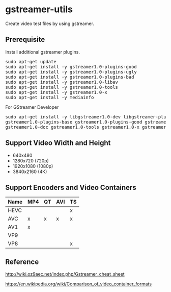 # gstreamer-utils
Create video test files by using gstreamer.

## Prerequisite
Install additional gstreamer plugins.

<pre>
sudo apt-get update
sudo apt-get install -y gstreamer1.0-plugins-good
sudo apt-get install -y gstreamer1.0-plugins-ugly
sudo apt-get install -y gstreamer1.0-plugins-bad
sudo apt-get install -y gstreamer1.0-libav
sudo apt-get install -y gstreamer1.0-tools
sudo apt-get install -y gstreamer1.0-x
sudo apt-get install -y mediainfo
</pre>

For GStreamer Developer
<pre>
sudo apt-get install -y libgstreamer1.0-dev libgstreamer-plugins-base1.0-dev libgstreamer-plugins-bad1.0-dev \
gstreamer1.0-plugins-base gstreamer1.0-plugins-good gstreamer1.0-plugins-bad gstreamer1.0-plugins-ugly gstreamer1.0-libav \
gstreamer1.0-doc gstreamer1.0-tools gstreamer1.0-x gstreamer1.0-alsa gstreamer1.0-gl gstreamer1.0-gtk3 gstreamer1.0-qt5 gstreamer1.0-pulseaudio
</pre>

## Support Video Width and Height

- 640x480
- 1280x720 (720p)
- 1920x1080 (1080p)
- 3840x2160 (4K)

## Support Encoders and Video Containers

Name | MP4 | QT  | AVI | TS 
---  | --- | --- | --- | ---      
HEVC |     |     |     | x  
AVC  | x   | x   | x   | x  
AV1  | x   |     |     |    
VP9  |     |     |     |    
VP8  |     |     |     | x  

## Reference
http://wiki.oz9aec.net/index.php/Gstreamer_cheat_sheet

https://en.wikipedia.org/wiki/Comparison_of_video_container_formats
